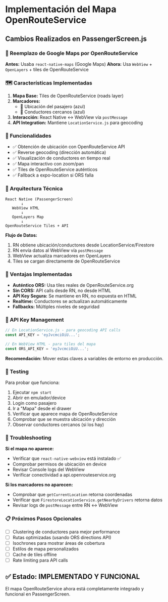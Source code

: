 # Implementación del Mapa OpenRouteService

## Cambios Realizados en PassengerScreen.js

### 🔄 Reemplazo de Google Maps por OpenRouteService

**Antes:** Usaba `react-native-maps` (Google Maps)
**Ahora:** Usa `WebView` + `OpenLayers` + tiles de OpenRouteService

### 🗺️ Características Implementadas

1. **Mapa Base:** Tiles de OpenRouteService (roads layer) 
2. **Marcadores:** 
   - 📍 Ubicación del pasajero (azul)
   - 🚌 Conductores cercanos (azul)
3. **Interacción:** React Native ↔ WebView vía `postMessage`
4. **API Integration:** Mantiene `LocationService.js` para geocoding

### 📱 Funcionalidades

- ✅ Obtención de ubicación con OpenRouteService API
- ✅ Reverse geocoding (dirección automática)
- ✅ Visualización de conductores en tiempo real 
- ✅ Mapa interactivo con zoom/pan
- ✅ Tiles de OpenRouteService auténticos
- ✅ Fallback a expo-location si ORS falla

### 🔧 Arquitectura Técnica

```
React Native (PassengerScreen)
       ↓
   WebView HTML
       ↓  
   OpenLayers Map
       ↓
OpenRouteService Tiles + API
```

**Flujo de Datos:**
1. RN obtiene ubicación/conductores desde LocationService/Firestore
2. RN envía datos al WebView vía `postMessage`
3. WebView actualiza marcadores en OpenLayers
4. Tiles se cargan directamente de OpenRouteService

### 🎯 Ventajas Implementadas

- **Auténtico ORS:** Usa tiles reales de OpenRouteService.org
- **Sin CORS:** API calls desde RN, no desde HTML
- **API Key Segura:** Se mantiene en RN, no expuesta en HTML
- **Realtime:** Conductores se actualizan automáticamente
- **Fallbacks:** Múltiples niveles de seguridad

### 🔑 API Key Management

```javascript
// En LocationService.js - para geocoding API calls
const API_KEY = 'eyJvcmciOiU...';

// En WebView HTML - para tiles del mapa
const ORS_API_KEY = 'eyJvcmciOiU...';
```

**Recomendación:** Mover estas claves a variables de entorno en producción.

### 🧪 Testing

Para probar que funciona:

1. Ejecutar `npm start` 
2. Abrir en emulador/device
3. Login como pasajero
4. Ir a "Mapa" desde el drawer
5. Verificar que aparece mapa de OpenRouteService
6. Comprobar que se muestra ubicación y dirección
7. Observar conductores cercanos (si los hay)

### 🐛 Troubleshooting

**Si el mapa no aparece:**
- Verificar que `react-native-webview` está instalado ✅
- Comprobar permisos de ubicación en device
- Revisar Console logs del WebView 
- Verificar conectividad a api.openrouteservice.org

**Si los marcadores no aparecen:**
- Comprobar que `getCurrentLocation` retorna coordenadas
- Verificar que `FirestoreLocationService.getNearbyDrivers` retorna datos
- Revisar logs de `postMessage` entre RN ↔ WebView

### 📋 Próximos Pasos Opcionales

- [ ] Clustering de conductores para mejor performance
- [ ] Rutas optimizadas (usando ORS directions API)
- [ ] Isochrones para mostrar áreas de cobertura
- [ ] Estilos de mapa personalizados
- [ ] Cache de tiles offline
- [ ] Rate limiting para API calls

## ✅ Estado: IMPLEMENTADO Y FUNCIONAL

El mapa OpenRouteService ahora está completamente integrado y funcional en PassengerScreen.
